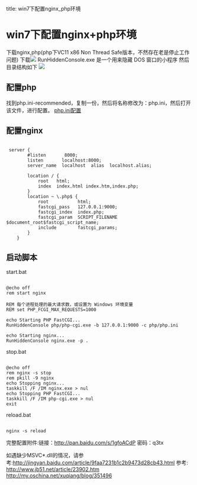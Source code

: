 title: win7下配置nginx_php环境 

#  win7下配置nginx+php环境 
下载nginx,php(php下VC11 x86 Non Thread Safe版本，不然存在老是停止工作问题)
下载![](/data/dokuwiki/windows/runhiddenconsole.zip|) RunHiddenConsole.exe 是一个用来隐藏 DOS 窗口的小程序
然后目录结构如下
![](/data/dokuwiki/windows/pasted/20160405-095044.png)
##  配置php 
找到php.ini-recommended，复制一份，然后将名称修改为：php.ini，然后打开该文件，进行配置。
[php.ini配置](/pages/dokuwiki/php/phplearn0)
##  配置nginx 
```

 server {
        #listen       8000;
        listen       localhost:8000;
        server_name  localhost  alias  localhost.alias;

        location / {
            root   html;
            index  index.html index.htm,index.php;
        }
        location ~ \.php$ {
            root           html;
            fastcgi_pass   127.0.0.1:9000;
            fastcgi_index  index.php;
            fastcgi_param  SCRIPT_FILENAME  $document_root$fastcgi_script_name;
            include        fastcgi_params;
        }
    }

```
##  启动脚本 
start.bat
```

@echo off
rem start nginx

REM 每个进程处理的最大请求数，或设置为 Windows 环境变量
REM set PHP_FCGI_MAX_REQUESTS=1000

echo Starting PHP FastCGI...
RunHiddenConsole php/php-cgi.exe -b 127.0.0.1:9000 -c php/php.ini

echo Starting nginx...
RunHiddenConsole nginx.exe -p .

```
stop.bat
```

@echo off
rem nginx -s stop
rem pkill -9 nginx
echo Stopping nginx...  
taskkill /F /IM nginx.exe > nul
echo Stopping PHP FastCGI...
taskkill /F /IM php-cgi.exe > nul
exit

```
reload.bat
```

nginx -s reload

```

完整配置附件:链接：http://pan.baidu.com/s/1gfoACdP 密码：q3tx

如遇缺少MSVC*.dll的情况，请参考:http://jingyan.baidu.com/article/9faa7231b1c2b9473d28cb43.html
参考:
http://www.jb51.net/article/23902.htm
http://my.oschina.net/xuqiang/blog/351496